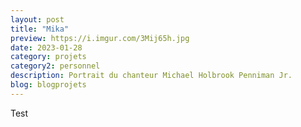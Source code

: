 ```yaml
---
layout: post
title: "Mika"
preview: https://i.imgur.com/3Mij65h.jpg
date: 2023-01-28
category: projets 
category2: personnel
description: Portrait du chanteur Michael Holbrook Penniman Jr.
blog: blogprojets
---
```


Test
